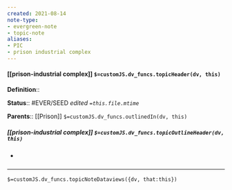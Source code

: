 ```yaml
---
created: 2021-08-14
note-type: 
- evergreen-note
- topic-note
aliases:
- PIC
- prison industrial complex
---
```

 
#### [[prison-industrial complex]] `$=customJS.dv_funcs.topicHeader(dv, this)`



**Definition**::

**Status**::  #EVER/SEED 
*edited `=this.file.mtime`*

**Parents**:: [[Prison]]
`$=customJS.dv_funcs.outlinedIn(dv, this)`

##### [[prison-industrial complex]] `$=customJS.dv_funcs.topicOutlineHeader(dv, this)`
- 

### <hr class="dataviews"/>

`$=customJS.dv_funcs.topicNoteDataviews({dv, that:this})`


